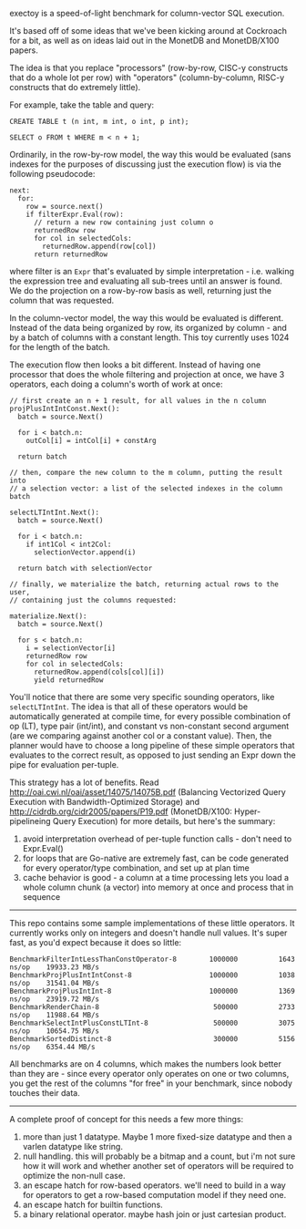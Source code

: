 exectoy is a speed-of-light benchmark for column-vector SQL execution.

It's based off of some ideas that we've been kicking around at Cockroach for a
bit, as well as on ideas laid out in the MonetDB and MonetDB/X100 papers.

The idea is that you replace "processors" (row-by-row, CISC-y constructs that
do a whole lot per row) with "operators" (column-by-column, RISC-y constructs
that do extremely little).

For example, take the table and query:

```
CREATE TABLE t (n int, m int, o int, p int);

SELECT o FROM t WHERE m < n + 1;
```

Ordinarily, in the row-by-row model, the way this would be evaluated (sans
indexes for the purposes of discussing just the execution flow) is via the
following pseudocode:

```
next:
  for:
    row = source.next()
    if filterExpr.Eval(row):
      // return a new row containing just column o
      returnedRow row
      for col in selectedCols:
        returnedRow.append(row[col])
      return returnedRow
```

where filter is an `Expr` that's evaluated by simple interpretation - i.e.
walking the expression tree and evaluating all sub-trees until an answer is
found. We do the projection on a row-by-row basis as well, returning just the
column that was requested.


In the column-vector model, the way this would be evaluated is different.
Instead of the data being organized by row, its organized by column - and by
a batch of columns with a constant length. This toy currently uses 1024 for
the length of the batch.

The execution flow then looks a bit different. Instead of having one processor
that does the whole filtering and projection at once, we have 3 operators, each
doing a column's worth of work at once:

```
// first create an n + 1 result, for all values in the n column
projPlusIntIntConst.Next():
  batch = source.Next()

  for i < batch.n:
    outCol[i] = intCol[i] + constArg

  return batch

// then, compare the new column to the m column, putting the result into
// a selection vector: a list of the selected indexes in the column batch

selectLTIntInt.Next():
  batch = source.Next()

  for i < batch.n:
    if int1Col < int2Col:
      selectionVector.append(i)

  return batch with selectionVector

// finally, we materialize the batch, returning actual rows to the user,
// containing just the columns requested:

materialize.Next():
  batch = source.Next()

  for s < batch.n:
    i = selectionVector[i]
    returnedRow row
    for col in selectedCols:
      returnedRow.append(cols[col][i])
      yield returnedRow
```

You'll notice that there are some very specific sounding operators, like
`selectLTIntInt`. The idea is that all of these operators would be automatically
generated at compile time, for every possible combination of op (LT), type
pair (int/int), and constant vs non-constant second argument (are we comparing
against another col or a constant value). Then, the planner would have to
choose a long pipeline of these simple operators that evaluates to the correct
result, as opposed to just sending an Expr down the pipe for evaluation
per-tuple.

This strategy has a lot of benefits. Read
http://oai.cwi.nl/oai/asset/14075/14075B.pdf (Balancing Vectorized Query
Execution with Bandwidth-Optimized Storage) and
http://cidrdb.org/cidr2005/papers/P19.pdf (MonetDB/X100: Hyper-pipelineing
Query Execution) for more details, but here's the summary:

1. avoid interpretation overhead of per-tuple function calls - don't need to
   Expr.Eval()
2. for loops that are Go-native are extremely fast, can be code generated for
   every operator/type combination, and set up at plan time
3. cache behavior is good - a column at a time processing lets you load a whole
   column chunk (a vector) into memory at once and process that in sequence



----

This repo contains some sample implementations of these little operators. It
currently works only on integers and doesn't handle null values. It's super
fast, as you'd expect because it does so little:


```
BenchmarkFilterIntLessThanConstOperator-8   	 1000000	      1643 ns/op	19933.23 MB/s
BenchmarkProjPlusIntIntConst-8              	 1000000	      1038 ns/op	31541.04 MB/s
BenchmarkProjPlusIntInt-8                   	 1000000	      1369 ns/op	23919.72 MB/s
BenchmarkRenderChain-8                      	  500000	      2733 ns/op	11988.64 MB/s
BenchmarkSelectIntPlusConstLTInt-8          	  500000	      3075 ns/op	10654.75 MB/s
BenchmarkSortedDistinct-8                   	  300000	      5156 ns/op	6354.44 MB/s
```

All benchmarks are on 4 columns, which makes the numbers look better than they
are - since every operator only operates on one or two columns, you get the
rest of the columns "for free" in your benchmark, since nobody touches their
data.

----

A complete proof of concept for this needs a few more things:

1. more than just 1 datatype. Maybe 1 more fixed-size datatype and then a
   varlen datatype like string.
2. null handling. this will probably be a bitmap and a count, but i'm not sure
   how it will work and whether another set of operators will be required to
   optimize the non-null case.
3. an escape hatch for row-based operators. we'll need to build in a way for
   operators to get a row-based computation model if they need one.
4. an escape hatch for builtin functions.
5. a binary relational operator. maybe hash join or just cartesian product.
